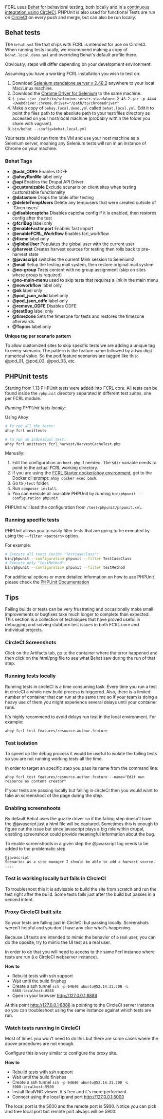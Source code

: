 FCRL uses [Behat](http://behat.org) for behavioral testing, both locally and in a [continuous integration using CircleCI](https://circleci.com/gh/MiS/fcrl). PHPUnit is also used for functional  Tests are run on [CircleCI](https://circleci.com/gh/MiS/fcrl) on every push and merge, but can also be run locally.

## Behat tests

The `behat.yml` file that ships with FCRL is intended for use on CircleCI. When running tests locally, we recommend making a copy of `behat.local.demo.yml` and overriding Behat's default profile there.

Obviously, steps will differ depending on your development environment.

Assuming you have a working FCRL installation you wish to test on:

1. Download [Selenium standalone server v 2.48.2](http://selenium-release.storage.googleapis.com/2.48/selenium-server-standalone-2.48.2.jar) anywhere to your local Mac/Linux machine.
2. Download the [Chrome Driver for Selenium](https://code.google.com/p/selenium/wiki/ChromeDriver) to the same machine.
3. `$ java -jar /path/to/selenium-server-standalone-2.48.2.jar -p 4444 -Dwebdriver.chrome.driver="/path/to/chromedriver"`
4. Make a copy of `behay.local.demo.yml` called `behat.local.yml`. Edit it to point the files path to the absolute path to your test/files directory as accessed on your host/local machine (probably within the folder you share with vagrant).
5. `bin/behat --config=behat.local.yml`

Your tests should run from the VM and use your host machine as a Selenium server, meaning any Selenium tests will run in an instance of Chrome on your machine.

### Behat Tags
 - **@add_ODFE** Enables ODFE
 - **@ahoyRunMe** label only
 - **@api** Enables the Drupal API Driver
 - **@customizable** Exclude scenario on client sites when testing customizable functionality
 - **@datastore** Drops the table after testing
 - **@deleteTempUsers** Delete any tempusers that were created outside of 'Given users'
 - **@disablecaptcha** Disables captcha config if it is enabled, then restores config after the test
 - **@fcrlBug** label only
 - **@enableFastImport** Enables fast import
 - **@enableFCRL_Workflow** Enables fcrl_workflow
 - **@fixme** label only
 - **@globalUser** Populates the global user with the current user
 - **@harvest** Creates harvest sources for testing then rolls back to pre-harvest state
 - **@javascript** switches the current Mink session to Selenium2
 - **@mail** Setup the testing mail system, then restore original mail system
 - **@no-group** Tests content with no group assignment (skip on sites where group is required)
 - **@no-main-menu** used to skip tests that requires a link in the main menu
 - **@noworkflow** label only
 - **@ok** label only
 - **@pod_json_valid** label only
 - **@pod_json_odfe** label only
 - **@remove_ODFE** Disables ODFE
 - **@testBug** label only
 - **@timezone** Sets the timezone for tests and restores the timezone afterwards.
 - **@Topics** label only

 **Unique tag per scenario pattern**

 To allow customized sites to skip specific tests we are adding a unique tag to every scenario. The pattern is the feature name followed by a two digit numerical value. So the pod.feature scenarios are tagged like this: @pod_01, @pod_02, @pod_03, etc.

## PHPUnit tests

Starting from 1.13 PHPUnit tests were added into FCRL core. All tests can be found inside the `/phpunit` directory separated in different test suites, one per FCRL module.

*Running PHPUnit tests locally:*

Using Ahoy:

```sh
# To run all the tests:
ahoy fcrl unittests

# To run an individual test:
ahoy fcrl unittests fcrl_harvest/HarvestCacheTest.php
```

Manually:
1. Edit the configuration on `boot.php` if needed. The `$dir` variable needs to point to the actual FCRL working directory.
2. If you are using the [FCRL Starter docker/ahoy environment](http://fcrl-starter.readthedocs.io/en/latest/docker-dev-env/installation.html), get to the Docker cli prompt: `ahoy docker exec bash`.
3. Go to `/test` folder.
4. Run `composer install`.
5. You can execute all available PHPUnit by running `bin/phpunit --configuration phpunit`

PHPUnit will load the configuration from `/test/phpunit/phpunit.xml`.

### Running specific tests

PHPUnit allows you to easily filter tests that are going to be executed by using the `--filter <pattern>` option.

For example:

```sh
# Execute all tests inside "TestCaseClass":
bin/phpunit --configuration phpunit --filter TestCaseClass
# Execute only "testMethod":
bin/phpunit --configuration phpunit --filter testMethod
```

For additional options or more detailed information on how to use PHPUnit please check the [PHPUnit Documentation]( https://phpunit.de/manual/current/en/textui.html)

## Tips

Failing builds or tests can be very frustrating and occasionally make small improvements or bugfixes take much longer to complete than expected. This section is a collection of techniques that have proved useful in debugging and solving stubborn test issues in both FCRL core and individual projects.

### CircleCI Screenshots

Click on the Artifacts tab, go to the container where the error happened and then click on the html/png file to see what Behat saw during the run of that step.

### Running tests locally
Running tests in circleCI is a time consuming task. Every time you run a test in circleCI a whole new build process is triggered. Also, there is a limited number of container that can run at the same time so if your team is doing a heavy use of them you might experience several delays until your container runs.

It's highly recommend to avoid delays run test in the local environment. For example:

```
ahoy fcrl test features/resource.author.feature
```

### Test isolation
To speed up the debug process it would be useful to isolate the failing tests so you are not running working tests all the time.

In order to target an specific step you pass its name from the command line:

```
ahoy fcrl test features/resource.author.feature --name="Edit own resource as content creator"
```

If your tests are passing locally but failing in circleCI then you would want to take an screenshoot of the page during the step.

### Enabling screenshoots
By default Behat uses the guzzle driver so if the failing step doesn't have the @javascript just a html file will be captured. Sometimes this is enough to figure out the issue but since javascript plays a big role within drupal, enabling screenshoot could provide meaningful information about the bug.

To enable screenshoots in a given step the @javascript tag needs to be added to the problematic step.

```
@javascript
Scenario: As a site manager I should be able to add a harvest source.
....
```

### Test is working locally but fails in CircleCI

To troubleshoot this it is advisable to build the site from scratch and run the test right after the build. Some tests fails just after the build but passes in a second intent.

### Proxy CircleCI built site

So your tests are failing just in CircleCI but passing locally. Screenshots weren't helpful and you don't have any clue what's happening.

Because UI tests are intended to mimic the behavior of a real user, you can do the oposite, try to mimic the UI test as a real user.

In order to do that you will need to access to the same Fcrl instance where tests are run (i.e CircleCI webserver instance).

**How to**

- Rebuild tests with ssh support
- Wait until the build finishes
- Create a ssh tunnel `ssh -p 64640 ubuntu@52.14.31.200 -L 8888:localhost:8888`
- Open in your browser http://127.0.0.1:8888

At this point http://127.0.0.1:8888 is pointing to the CircleCI server instance so you can troubleshoot using the same instance against which tests are run.

### Watch tests running in CircleCI
Most of times you won't need to do this but there are some cases where the above procedures are not enough.

Configure this is very similar to configure the proxy site.

**How to**
- Rebuild tests with ssh support
- Wait until the build finishes
- Create a ssh tunnel `ssh -p 64640 ubuntu@52.14.31.200 -L 5000:localhost:5900`
- Install RealVNC viewer. It's free and it's more performant.
- Connect using the local ip and port http://127.0.0.1:5000

The local port is the 5000 and the remote port is 5900. Notice you can pick and free local port but remote port always will be 5900.
